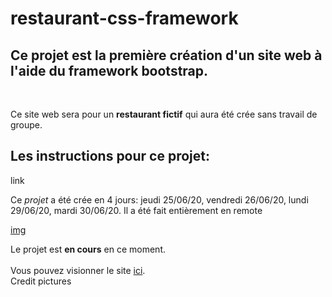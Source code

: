 # restaurant-css-framework

Ce projet est la première création d'un site web à l'aide du framework **bootstrap**.
-
<br>

Ce site web sera pour un **restaurant fictif** qui aura été crée sans travail de groupe.


Les instructions pour ce projet:
----
link
<br>

Ce *projet* a été crée en 4 jours: jeudi 25/06/20, vendredi 26/06/20, lundi 29/06/20, mardi 30/06/20.
Il a été fait entièrement en remote


[img]()


Le projet est **en cours** en ce moment.
<br>
<br>
Vous pouvez visionner le site [ici]().
<br>
Credit pictures



